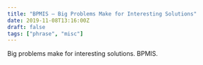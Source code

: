 ```yaml
---
title: "BPMIS — Big Problems Make for Interesting Solutions"
date: 2019-11-08T13:16:00Z
draft: false
tags: ["phrase", "misc"]
---
```


Big problems make for interesting solutions. BPMIS.
